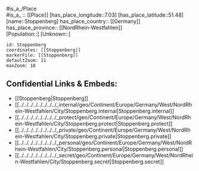 ﻿---
location: [51.48,7.03] 
mapzoom: [7,12] 
mapmarker: city 
type: City
tags:
- geo/City


SpocWebEntityId: 34593
isDeleted: false
confidential: public

---
#is_a_/Place  
#is_a_ :: [[Place]] 
[has_place_longitude::7.03] 
[has_place_latitude::51.48] 
[name::Stoppenberg] 
has_place_country:: [[Germany]]  
has_place_province:: [[NordRhein-Westfahlen]]  
[Population::] 
[Unknown::] 


```leaflet
id: Stoppenberg
coordinates: [[Stoppenberg]] 
markerFile: [[Stoppenberg]] 
defaultZoom: 11 
maxZoom: 18
```


## Confidential Links & Embeds: 
- [[Stoppenberg|Stoppenberg]]  
- [[../../../../../../../../_internal/geo/Continent/Europe/Germany/West/NordRhein-Westfahlen/City/Stoppenberg.internal|Stoppenberg.internal]] 
- [[../../../../../../../../_protect/geo/Continent/Europe/Germany/West/NordRhein-Westfahlen/City/Stoppenberg.protect|Stoppenberg.protect]] 
- [[../../../../../../../../_private/geo/Continent/Europe/Germany/West/NordRhein-Westfahlen/City/Stoppenberg.private|Stoppenberg.private]] 
- [[../../../../../../../../_personal/geo/Continent/Europe/Germany/West/NordRhein-Westfahlen/City/Stoppenberg.personal|Stoppenberg.personal]] 
- [[../../../../../../../../_secret/geo/Continent/Europe/Germany/West/NordRhein-Westfahlen/City/Stoppenberg.secret|Stoppenberg.secret]] 

